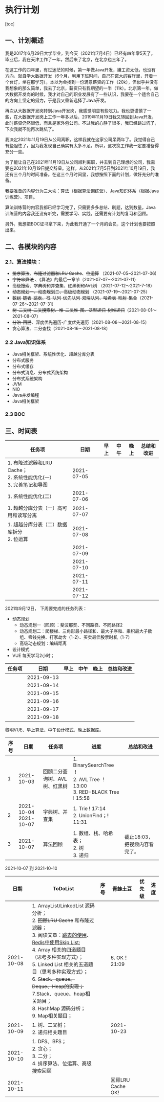 # 执行计划

[toc]

## 一、计划概述

我是2017年6月29日大学毕业，到今天（2021年7月4日）已经有四年零5天了。毕业后，我在天津工作了一年，然后来了北京，在北京也三年了。

在这工作的四年里，有过迷茫的时候，第一年做Java开发，嫌工资太低，也没有方向，就自学大数据开发（6个月，利用下班时间，自己在诺大的客厅里，开着一个台灯，坐在那学习）。本以为会找到一份满意薪资的工作（20k），但似乎并没有我想象的那么简单，我去了北京，薪资只有我期望的一半（11k）。北京第一年，做大数据开发岗的时候，我才对自己的职业发展有了一些认识，我要在一个适合自己的方向上坚定的努力，于是我又重新选择了Java开发。

再次从大数据开发岗转到Java开发岗，我感觉明显有些吃力。我也更谨慎了一些，在大数据开发岗上工作一年多以后，2019年11月19日我又转回到Java开发，此时薪资仍然很低，而且是家外包公司。不过我的心静了很多，我已经跳过坑了，下次我就不能再次跳坑了。

我决定2021年11月19日从公司离职，这样我就在这家公司呆两年了。我觉得自己有些胆怯了，因为我发现自己确实有太多不足。所以，这次换工作我一定要准备得充分一些。

为了能让自己在2021年11月19日从公司顺利离职，并去到自己理想的公司，我需要在2021年10月19日提交辞呈。这样，从2021年7月5日到2021年10月19日，我还有三个月的时间准备。在这三个月时间里，我想按照下面的计划，做好充分的准备。

我要准备的内容分为三大块：算法（根据算法训练营）、Java知识体系（根据Java训练营）、项目。

算法训练营的内容我都已经学习完了，只需要多多总结、刷题，达到数量。Java训练营的内容我还没有听完，需要学习、实践。还需要有计划的复习和回顾。

另外，我想把BOC证书拿下来，为此我开通了一个月的会员，这个计划也要按照出来。

## 二、各模块的内容

### 2.1、算法模块：

- ~~排序算法~~、~~布隆过滤器和LRU Cache~~、~~位运算~~  （2021-07-05~2021-07-06)
- ~~字符串算法~~ 、《算法》的最后一章节（2021-07-07～2021-07-11）
- ~~高级搜索~~、~~字典树和并查集~~、~~红黑树和AVL树~~ （2021-07-12～2021-7-18）
- ~~动态规划一、动态规划二、高级动态规划~~ （2021-07-19～2021-07-25）
- ~~数组-链表-跳表、栈-队列-优先队列-双端队列、哈希表-映射-集合~~（2021-07-26～2021-07-31）
- ~~树-二叉树-二叉搜索树、堆-二叉堆-图、泛型递归-树堆递归~~（2021-08-01～2021-08-07）
- ~~分治-回溯~~、深度优先遍历-广度优先遍历（2021-08-08～2021-08-15）
- 贪心算法、二分查找（2021-08-16～2021-08-18）

### 2.2 Java知识体系

- Java相关框架、系统性优化、超越分库分表 
- 分布式服务
- 分布式缓存
- 分布式消息、分布式系统架构
- 分布式系统架构
- JVM
- NIO
- Java并发编程
- Java相关框架

### 2.3 BOC

## 三、时间表

| 任务项                                                       | 日期       | 早上 | 中午 | 晚上 | 总结和改进 |
| ------------------------------------------------------------ | ---------- | ---- | ---- | ---- | ---------- |
| 1. 布隆过滤器和LRU Cache；<br />2. 系统性能优化(一）<br />3. 完善笔记和导图 | 2021-07-05 |      |      |      |            |
| 1. 系统性能优化(二）                                         | 2021-07-06 |      |      |      |            |
| 1. 超越分库分表（一）高可用和读写分离                        | 2021-07-07 |      |      |      |            |
| 1. 超越分库分表（二）数据库拆分<br />2. 位运算               | 2021-07-08 |      |      |      |            |
|                                                              | 2021-07-09 |      |      |      |            |
|                                                              | 2021-07-10 |      |      |      |            |
|                                                              | 2021-07-11 |      |      |      |            |
|                                                              | 2021-07-12 |      |      |      |            |

2021年9月12日， 下周要完成的任务列表：

- 动态规划
  - 动态规划一（回顾）：斐波那契、不同路径、不同路径2
  - 动态规划二：爬楼梯、三角形最小路径和、最大子序和、乘积最大子数组、零钱兑换、打家劫舍（1-2）、买卖最佳股票时机（1-7）
  - 高级动态规划：编辑距离
- 设计模式
- VUE 每天学习2小时；

| 任务项 | 日期       | 早上 | 中午 | 晚上 | 总结和改进 |
| ------ | ---------- | ---- | ---- | ---- | ---------- |
|        | 2021-09-13 |      |      |      |            |
|        | 2021-09-14 |      |      |      |            |
|        | 2021-09-15 |      |      |      |            |
|        | 2021-09-16 |      |      |      |            |
|        | 2021-09-17 |      |      |      |            |
|        | 2021-09-18 |      |      |      |            |

黎明VUE、早上算法、中午设计模式、晚上数据库。

| 序号 | 日期                       | 任务项                        | 进度                                                         | 总结和改进                    |
| ---- | -------------------------- | ----------------------------- | ------------------------------------------------------------ | ----------------------------- |
| 1    | 2021-10-03                 | 回顾二分查询树、AVL树、红黑树 | 1. BinarySearchTree ！<br />2. AVL Tree ！ 13:00<br />3. RED-BLACK Tree ! 15:58 |                               |
| 2    | 2021-10-04<br />2021-10-07 | 字典树、并查集                | 1. Trie ! 17:14 <br />2. UnionFind；! 11:31                  |                               |
| 3    | 2021-10-07                 | 算法回顾                      | 1. 数组、栈、哈希表；<br />2. 树<br />3. 递归                | 截止18:03，把视频内容看完了。 |

2021-10-07 到 2021-10-10

| 日期       | ToDoList                                                     | 序号 | 青蛙土豆           | 优先级 | 进度 |
| ---------- | ------------------------------------------------------------ | ---- | ------------------ | ------ | ---- |
| 2021-10-08 | 1. ArrayList/LinkedList 源码分析；<br />2. ~~回顾LRU Cache~~ 和布隆过滤器；<br />3. 阅读文章：[跳表的使用](https://redisbook.readthedocs.io/en/latest/internal-datastruct/skiplist.html)、[Redis中使用Skip List](https://www.zhihu.com/question/20202931);<br />4. Array 相关的四道题目（思考多种实现方式）；<br />5. Linked List 相关的五道题目（思考多种实现方式）；<br />6. ~~Stack、queue、Deque、Heap的实现；~~<br />7.Stack、queue、heap相关题目；<br />8. HashMap 源码分析；<br />9. Map相关题目；<br /> |      | 6. OK！21:09<br /> |        |      |
| 2021-10-09 | 1. 树、二叉树；<br />2. 递归相关题目                         |      | 2021-10-23         |        |      |
| 2021-10-10 | 1. DFS、BFS；<br />2. 贪心；<br />3. 二分；<br />4. 排序算法、位运算、高级搜索回顾 |      |                    |        |      |
| 2021-10-11 |                                                              |      | 回顾LRU Cache OK!  |        |      |

